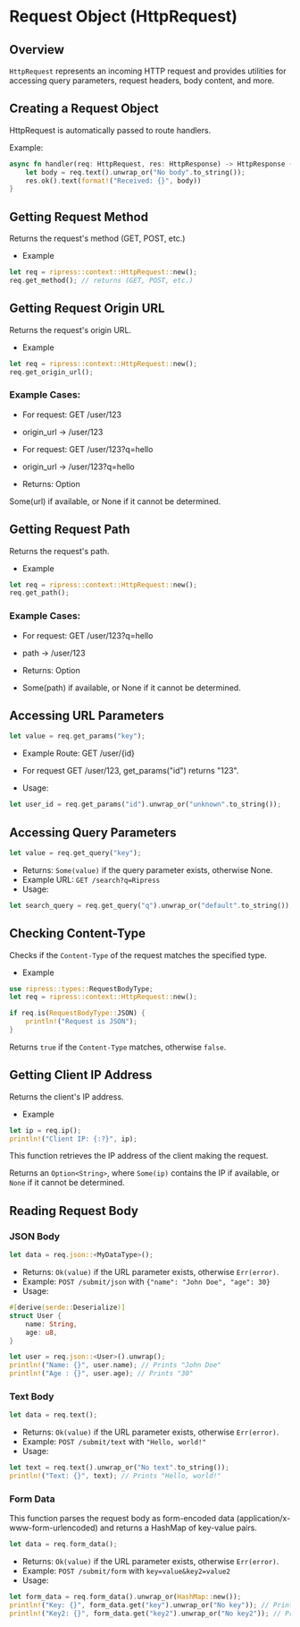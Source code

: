 # Request Object (HttpRequest)

## Overview

`HttpRequest` represents an incoming HTTP request and provides utilities for accessing query parameters, request headers, body content, and more.

## Creating a Request Object

HttpRequest is automatically passed to route handlers.

Example:

```rust
async fn handler(req: HttpRequest, res: HttpResponse) -> HttpResponse {
    let body = req.text().unwrap_or("No body".to_string());
    res.ok().text(format!("Received: {}", body))
}
```

## Getting Request Method

Returns the request's method (GET, POST, etc.)

- Example

```rust
let req = ripress::context::HttpRequest::new();
req.get_method(); // returns (GET, POST, etc.)
```

## Getting Request Origin URL

Returns the request's origin URL.

- Example

```rust
let req = ripress::context::HttpRequest::new();
req.get_origin_url();
```

### Example Cases:

- For request: GET /user/123
- origin_url → /user/123

- For request: GET /user/123?q=hello
- origin_url → /user/123?q=hello

- Returns: Option<String>

Some(url) if available, or None if it cannot be determined.

## Getting Request Path

Returns the request's path.

- Example

```rust
let req = ripress::context::HttpRequest::new();
req.get_path();
```

### Example Cases:

- For request: GET /user/123?q=hello
- path → /user/123

- Returns: Option<String>

- Some(path) if available, or None if it cannot be determined.

## Accessing URL Parameters

```rust
let value = req.get_params("key");
```

- Example Route: GET /user/{id}
- For request GET /user/123, get_params("id") returns "123".

- Usage:

```rust
let user_id = req.get_params("id").unwrap_or("unknown".to_string());
```

## Accessing Query Parameters

```rust
let value = req.get_query("key");
```

- Returns: `Some(value)` if the query parameter exists, otherwise None.
- Example URL: `GET /search?q=Ripress`
- Usage:

```rust
let search_query = req.get_query("q").unwrap_or("default".to_string());
```

## Checking Content-Type

Checks if the `Content-Type` of the request matches the specified type.

- Example

```rust
use ripress::types::RequestBodyType;
let req = ripress::context::HttpRequest::new();

if req.is(RequestBodyType::JSON) {
    println!("Request is JSON");
}
```

Returns `true` if the `Content-Type` matches, otherwise `false`.

## Getting Client IP Address

Returns the client's IP address.

- Example

```rust
let ip = req.ip();
println!("Client IP: {:?}", ip);
```

This function retrieves the IP address of the client making the request.

Returns an `Option<String>`, where `Some(ip)` contains the IP if available, or `None` if it cannot be determined.

## Reading Request Body

### JSON Body

```rust
let data = req.json::<MyDataType>();
```

- Returns: `Ok(value)` if the URL parameter exists, otherwise `Err(error)`.
- Example: `POST /submit/json` with `{"name": "John Doe", "age": 30}`
- Usage:

```rust
#[derive(serde::Deserialize)]
struct User {
    name: String,
    age: u8,
}

let user = req.json::<User>().unwrap();
println!("Name: {}", user.name); // Prints "John Doe"
println!("Age : {}", user.age); // Prints "30"
```

### Text Body

```rust
let data = req.text();
```

- Returns: `Ok(value)` if the URL parameter exists, otherwise `Err(error)`.
- Example: `POST /submit/text` with `"Hello, world!"`
- Usage:

```rust
let text = req.text().unwrap_or("No text".to_string());
println!("Text: {}", text); // Prints "Hello, world!"
```

### Form Data

This function parses the request body as form-encoded data (application/x-www-form-urlencoded) and returns a HashMap of key-value pairs.

```rust
let data = req.form_data();
```

- Returns: `Ok(value)` if the URL parameter exists, otherwise `Err(error)`.
- Example: `POST /submit/form` with `key=value&key2=value2`
- Usage:

```rust
let form_data = req.form_data().unwrap_or(HashMap::new());
println!("Key: {}", form_data.get("key").unwrap_or("No key")); // Prints "value"
println!("Key2: {}", form_data.get("key2").unwrap_or("No key2")); // Prints "value2"
```
